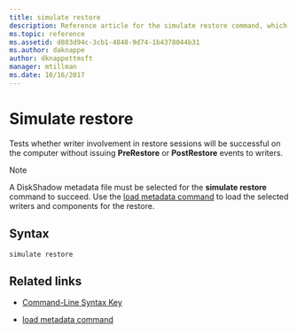 ```yaml
---
title: simulate restore
description: Reference article for the simulate restore command, which tests whether writer involvement in restore sessions will be successful on the computer without issuing PreRestore or PostRestore events to writers.
ms.topic: reference
ms.assetid: d883d94c-3cb1-4848-9d74-1b4378044b31
ms.author: daknappe
author: dknappettmsft
manager: mtillman
ms.date: 10/16/2017
---
```


# Simulate restore

Tests whether writer involvement in restore sessions will be successful on the computer without issuing **PreRestore** or **PostRestore** events to writers.

> [!NOTE]
> A DiskShadow metadata file must be selected for the **simulate restore** command to succeed. Use the [load metadata command](load-metadata.md) to load the selected writers and components for the restore.

## Syntax

```
simulate restore
```

## Related links

- [Command-Line Syntax Key](command-line-syntax-key.md)

- [load metadata command](load-metadata.md)

